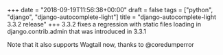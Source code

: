 +++
date = "2018-09-19T11:56:38+00:00"
draft = false
tags = ["python", "django", "django-autocomplete-light"]
title = "django-autocomplete-light 3.3.2 release"
+++
3.3.2 fixes a regression with static files loading in django.contrib.admin that was introduced in 3.3.1

Note that it also supports Wagtail now, thanks to @coredumperror
